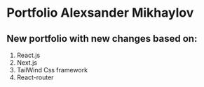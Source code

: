 # Portfolio Alexsander Mikhaylov
## New portfolio with new changes based on:
1. React.js
1. Next.js
1. TailWind Css framework
1. React-router
